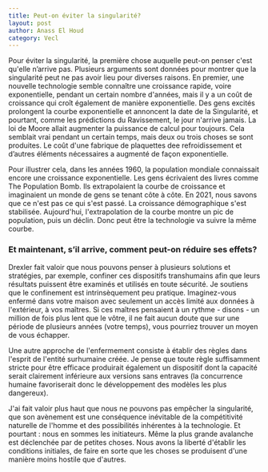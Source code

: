```yaml
---
title: Peut-on éviter la singularité?
layout: post
author: Anass El Houd
category: Vecl
---
```


Pour éviter la singularité, la première chose auquelle peut-on penser c'est qu'elle n’arrive pas. Plusieurs arguments sont données pour montrer que la singularité peut ne pas avoir lieu pour diverses raisons. En premier, une nouvelle technologie semble connaître une croissance rapide, voire exponentielle, pendant un certain nombre d'années, mais il y a un coût de croissance qui croît également de manière exponentielle. Des gens excités prolongent la courbe exponentielle et annoncent la date de la Singularité, et pourtant, comme les prédictions du Ravissement, le jour n'arrive jamais.
La loi de Moore allait augmenter la puissance de calcul pour toujours. Cela semblait vrai pendant un certain temps, mais deux ou trois choses se sont produites. Le coût d'une fabrique de plaquettes dee refroidissement et d’autres éléments nécessaires a augmenté de façon exponentielle.

Pour illustrer cela, dans les années 1960, la population mondiale connaissait encore une croissance exponentielle. Les gens écrivaient des livres comme The Population Bomb. Ils extrapolaient la courbe de croissance et imaginaient un monde de gens se tenant côte à côte. En 2021, nous savons que ce n'est pas ce qui s'est passé. La croissance démographique s'est stabilisée. Aujourd'hui, l'extrapolation de la courbe montre un pic de population, puis un déclin. Donc peut être la technologie va suivre la même courbe.

### Et maintenant, s’il arrive, comment peut-on réduire ses effets?

Drexler fait valoir que nous pouvons penser à plusieurs solutions et stratégies, par exemple, confiner ces dispositifs transhumains afin que leurs résultats puissent être examinés et utilisés en toute sécurité. Je soutiens que le confinement est intrinsèquement peu pratique. Imaginez-vous enfermé dans votre maison avec seulement un accès limité aux données à l'extérieur, à vos maîtres. Si ces maîtres pensaient à un rythme - disons - un million de fois plus lent que le vôtre, il ne fait aucun doute que sur une période de plusieurs années (votre temps), vous pourriez trouver un moyen de vous échapper.

Une autre approche de l'enfermement consiste à établir des règles dans l'esprit de l'entité surhumaine créée. Je pense que toute règle suffisamment stricte pour être efficace produirait également un dispositif dont la capacité serait clairement inférieure aux versions sans entraves (la concurrence humaine favoriserait donc le développement des modèles les plus dangereux).

J'ai fait valoir plus haut que nous ne pouvons pas empêcher la singularité, que son avènement est une conséquence inévitable de la compétitivité naturelle de l'homme et des possibilités inhérentes à la technologie. Et pourtant : nous en sommes les initiateurs. Même la plus grande avalanche est déclenchée par de petites choses. Nous avons la liberté d'établir les conditions initiales, de faire en sorte que les choses se produisent d'une manière moins hostile que d'autres. 


